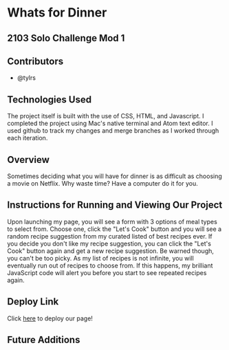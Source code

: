 # Whats for Dinner
## 2103 Solo Challenge Mod 1


## Contributors
* @tylrs

## Technologies Used

The project itself is built with the use of CSS, HTML, and Javascript. I completed the project using Mac's native terminal and Atom text editor. I used github to track my changes and merge branches as I worked through each iteration.

## Overview

Sometimes deciding what you will have for dinner is as difficult as choosing a movie on Netflix. Why waste time? Have a computer do it for you.

## Instructions for Running and Viewing Our Project

Upon launching my page, you will see a form with 3 options of meal types to select from. Choose one, click the "Let's Cook" button and you will see a random recipe suggestion from my curated listed of best recipes ever. If you decide you don't like my recipe suggestion, you can click the "Let's Cook" button again and get a new recipe suggestion. Be warned though, you can't be too picky. As my list of recipes is not infinite, you will eventually run out of recipes to choose from. If this happens, my brilliant JavaScript code will alert you before you start to see repeated recipes again.

## Deploy Link

Click [here](https://tylrs.github.io/whats-for-dinner/) to deploy our page!

## Future Additions
